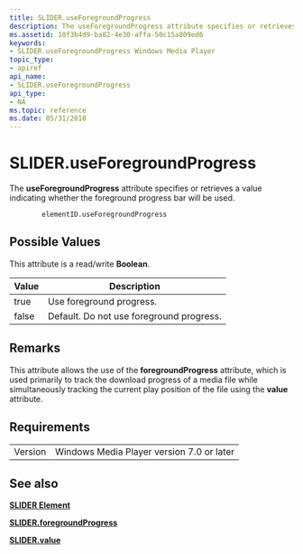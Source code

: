 ```yaml
---
title: SLIDER.useForegroundProgress
description: The useForegroundProgress attribute specifies or retrieves a value indicating whether the foreground progress bar will be used.
ms.assetid: 10f3b4d9-ba82-4e30-affa-50c15a809ed6
keywords:
- SLIDER.useForegroundProgress Windows Media Player
topic_type:
- apiref
api_name:
- SLIDER.useForegroundProgress
api_type:
- NA
ms.topic: reference
ms.date: 05/31/2018
---
```


# SLIDER.useForegroundProgress

The **useForegroundProgress** attribute specifies or retrieves a value indicating whether the foreground progress bar will be used.

``` syntax
        elementID.useForegroundProgress
```

## Possible Values

This attribute is a read/write **Boolean**.



| Value | Description                              |
|-------|------------------------------------------|
| true  | Use foreground progress.                 |
| false | Default. Do not use foreground progress. |



 

## Remarks

This attribute allows the use of the **foregroundProgress** attribute, which is used primarily to track the download progress of a media file while simultaneously tracking the current play position of the file using the **value** attribute.

## Requirements



|                    |                                                      |
|--------------------|------------------------------------------------------|
| Version<br/> | Windows Media Player version 7.0 or later<br/> |



## See also

<dl> <dt>

[**SLIDER Element**](slider-element.md)
</dt> <dt>

[**SLIDER.foregroundProgress**](slider-foregroundprogress.md)
</dt> <dt>

[**SLIDER.value**](slider-value.md)
</dt> </dl>

 

 





